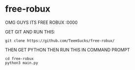 # free-robux
OMG GUYS ITS FREE ROBUX :0000

GET GIT AND RUN THIS:
```
git clone https://github.com/TeemSucks/free-robux/
```
THEN GET PYTHON THEN RUN THIS IN COMMAND PROMPT
```
cd free-robux
python3 main.py
```
